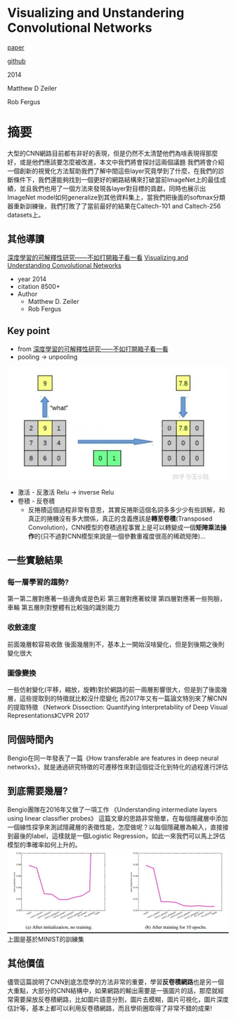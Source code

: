 # Visualizing and Unstandering Convolutional Networks

[paper](https://arxiv.org/pdf/1311.2901.pdf)

[github](https://github.com/saketd403/Visualizing-and-Understanding-Convolutional-neural-networks)

2014

Matthew D Zeiler

Rob Fergus

# 摘要

大型的CNN網路目前都有非好的表現，但是仍然不太清楚他們為啥表現得那麼好，或是他們應該要怎麼被改進，本文中我們將會探討這兩個議題
我們將會介紹一個創新的視覺化方法幫助我們了解中間這些layer究竟學到了什麼，在我們的診斷條件下，我們還能夠找到一個更好的網路結構來打破當前ImageNet上的最佳成績，並且我們也用了一個方法來發現各layer對目標的貢獻，同時也展示出ImageNet model如何generalize到其他資料集上，當我們把後面的softmax分類器重新訓練後，我們打敗了了當前最好的結果在Caltech-101 and Caltech-256 datasets上。

## 其他導讀

[深度學習的可解釋性研究——不如打開箱子看一看](https://read01.com/zh-mo/dEdJ6ON.html#.Xlk_XRMzZE4)
[Visualizing and Understanding Convolutional Networks](https://link.springer.com/content/pdf/10.1007%2F978-3-319-10590-1_53.pdf)

* year 2014
* citation 8500+
* Author
  + Matthew D. Zeiler
  + Rob Fergus

## Key point

* from [深度學習的可解釋性研究——不如打開箱子看一看](https://read01.com/zh-mo/dEdJ6ON.html#.Xlk_XRMzZE4)
* pooling -> unpooling

<img src='../asset/cnn_explain_1.png'></img>

* 激活 - 反激活 Relu -> inverse Relu
* 卷積 - 反卷積
  + 反捲積這個過程非常有意思，其實反捲斯這個名詞多多少少有些誤解，和真正的捲機沒有多大關係，真正的含義應該是**轉至卷積**(Transposed Convolution)，CNN模型的卷積過程事實上是可以轉變成一個**矩陣乘法操作**的(只不過對CNN模型來說是一個參數重複度很高的稀疏矩陣)...

## 一些實驗結果

### 每一層學習的趨勢?

第一第二層對應著一些邊角或是色彩
第三層對應著紋理
第四層對應著一些狗臉，車輪
第五層則對整體有比較強的識別能力

### 收斂速度

前面幾層較容易收斂
後面幾層則不，基本上一開始沒啥變化，但是到後期之後則變化很大

### 圖像變換

一些仿射變化(平移，縮放，旋轉)對於網路的前一兩層影響很大，但是到了後面幾層，這些提取到的特徵就比較沒什麼變化
而2017年又有一篇論文特別來了解CNN的提取特徵
《Network Dissection: Quantifying Interpretability of Deep Visual Representations》CVPR 2017

## 同個時間內

Bengio在同一年發表了一篇《How transferable are features in deep neural networks》，就是通過研究特徵的可遷移性來對這個從泛化到特化的過程進行評估

## 到底需要幾層?

Bengio團隊在2016年又做了一項工作
《Understanding intermediate layers using linear classifier probes》
這篇文章的思路非常簡單，在每個隱藏層中添加一個線性探爭來測試隱藏層的表徵性能，怎麼做呢？以每個隱藏層為輸入，直接接到最後的label，這樣就是一個Logistic Regression，如此一來我們可以馬上評估模型的準確率如何上升的。
<img src='../asset/cnn_explain_2.png'></img>
上圖是基於MINIST的訓練集

## 其他價值

儘管這篇說明了CNN到底怎麼學的方法非常的重要，學習**反卷積網路**也是另一個大重點，大部分的CNN結構中，如果網路的輸出需要是一張圖片的話，那麼就經常需要屎放反卷積網路，比如圖片語意分割，圖片去模糊，圖片可視化，圖片深度估計等，基本上都可以利用反卷積網路，而且學術圈取得了非常不錯的成果!
